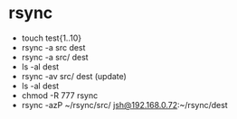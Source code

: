 # rsync

- touch test{1..10}
- rsync -a src dest
- rsync -a src/ dest
- ls -al dest
- rsync -av src/ dest (update)
- ls -al dest
- chmod -R 777 rsync
- rsync -azP ~/rsync/src/ jsh@192.168.0.72:~/rsync/dest